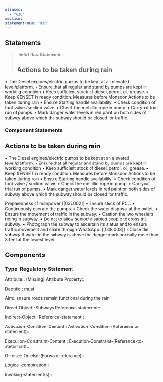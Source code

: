 ```yaml
---
aliases:
  - "038"
section: 
statement-num: "038"
---
```

## Statements 
> [!info] Raw Statement
> ## Actions to be taken during rain 
• The Diesel engines/electric pumps to be kept at an elevated level/platform. 
• Ensure that all regular and stand by pumps are kept in working condition 
• Keep sufficient stock of diesel, petrol, oil, grease. 
• Keep GENSET in ready condition. Measures before Monsoon Actions to be taken during rain 
• Ensure Starting handle availability. 
• Check condition of foot valve /suction valve. 
• Check the metallic rope in pump. 
• Carryout trial run of pumps. 
• Mark danger water levels in red paint on both sides of subway above which the subway should be closed for traffic. 
> 

### Component Statements
## Actions to be taken during rain 
• The Diesel engines/electric pumps to be kept at an elevated level/platform. 
• Ensure that all regular and stand by pumps are kept in working condition 
• Keep sufficient stock of diesel, petrol, oil, grease. 
• Keep GENSET in ready condition. Measures before Monsoon Actions to be taken during rain 
• Ensure Starting handle availability. 
• Check condition of foot valve / suction valve. 
• Check the metallic rope in pump. 
• Carryout trial run of pumps. 
• Mark danger water levels in red paint on both sides of subway above which the subway should be closed for traffic. 

Preparedness of manpower [[037.002]]
• Ensure stock of POL. 
• Continuously operate the pumps. 
• Check the water disposal at the outlet. 
• Ensure the movement of traffic in the subway. 
• Caution the two wheelers riding in subway. 
• Do not to allow senior/ disabled people to cross the subway.
• Photograph the subway to ascertain its status and to ensure traffic movement and share through WhatsApp. [[038.003]]
• Close the subway if water in the subway is above the danger mark normally more than 3 feet at the lowest level.

## Components
### Type: Regulatory Statement
Attribute:: (Missing)
	Attribute Property::

Deontic:: must

Aim:: ensure roads remain functional during the rain

Direct-Object:: Subways
	Reference-statement::

Indirect-Object::
	Reference-statement::

Activation-Condition-Content::
	Activation-Condition-(Reference to statement)::

Execution-Constraint-Content::
	Execution-Constraint-(Reference-to-statement)::

Or-else::
	Or-else-(Forward-reference)::

Logical-combination::

Invoking-statement(s)::
